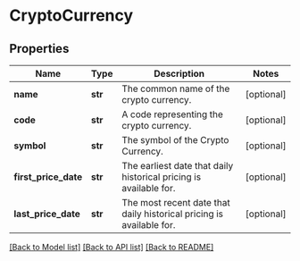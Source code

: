# CryptoCurrency

## Properties
Name | Type | Description | Notes
------------ | ------------- | ------------- | -------------
**name** | **str** | The common name of the crypto currency. | [optional] 
**code** | **str** | A code representing the crypto currency. | [optional] 
**symbol** | **str** | The symbol of the Crypto Currency. | [optional] 
**first_price_date** | **str** | The earliest date that daily historical pricing is available for. | [optional] 
**last_price_date** | **str** | The most recent date that daily historical pricing is available for. | [optional] 

[[Back to Model list]](../README.md#documentation-for-models) [[Back to API list]](../README.md#documentation-for-api-endpoints) [[Back to README]](../README.md)


